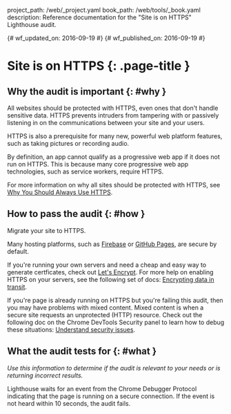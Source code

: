 project_path: /web/_project.yaml
book_path: /web/tools/_book.yaml
description: Reference documentation for the "Site is on HTTPS" Lighthouse audit.

{# wf_updated_on: 2016-09-19 #}
{# wf_published_on: 2016-09-19 #}

# Site is on HTTPS  {: .page-title }

## Why the audit is important {: #why }

All websites should be protected with HTTPS, even ones that don't handle
sensitive data. HTTPS prevents intruders from tampering with or passively
listening in on the communications between your site and your users.

HTTPS is also a prerequisite for many new, powerful web platform features, such
as taking pictures or recording audio.

By definition, an app cannot qualify as a progressive web app if it does not run
on HTTPS. This is because many core progressive web app technologies, such as
service workers, require HTTPS.

For more information on why all sites should be protected with HTTPS, see
[Why You Should Always Use HTTPS](/web/fundamentals/security/encrypt-in-transit/why-https).

## How to pass the audit {: #how }

Migrate your site to HTTPS.

Many hosting platforms, such as
[Firebase](https://firebase.google.com/docs/hosting/) or [GitHub
Pages](https://pages.github.com/), are secure by default.

If you're running your own servers and need a cheap and easy way to generate
certficates, check out [Let's Encrypt](https://letsencrypt.org/). For more help
on enabling HTTPS on your servers, see the following set of docs: [Encrypting
data in transit](/web/fundamentals/security/encrypt-in-transit/).

If you're page is already running on HTTPS but you're failing this audit, then
you may have problems with mixed content. Mixed content is when a secure site
requests an unprotected (HTTP) resource. Check out the following doc on the
Chrome DevTools Security panel to learn how to debug these situations:
[Understand security issues](/web/tools/chrome-devtools/debug/security).

## What the audit tests for {: #what }

*Use this information to determine if the audit is relevant to your needs
or is returning incorrect results.*

Lighthouse waits for an event from the Chrome Debugger Protocol indicating that
the page is running on a secure connection. If the event is not heard within 10
seconds, the audit fails.
